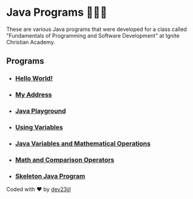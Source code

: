 # Java Programs 🧑🏼‍💻
These are various Java programs that were developed for a class called "Fundamentals of Programming and Software Development" at Ignite Christian Academy.

## Programs

- ### [Hello World!](https://github.com/dev23jjl/JavaPrograms/blob/main/HelloWorld.java)
- ### [My Address](https://github.com/dev23jjl/JavaPrograms/blob/main/MyAddress.java)
- ### [Java Playground](https://github.com/dev23jjl/JavaPrograms/blob/main/Playground.java)
- ### [Using Variables](https://github.com/dev23jjl/JavaPrograms/blob/main/UsingVariables.java)
- ### [Java Variables and Mathematical Operations](https://github.com/dev23jjl/JavaPrograms/blob/main/JavaVariables.java)
- ### [Math and Comparison Operators](https://github.com/dev23jjl/JavaPrograms/blob/main/MathOperations.java)
- ### [Skeleton Java Program](https://github.com/dev23jjl/JavaPrograms/blob/main/SkeletonCode.java)

Coded with ❤️ by [dev23jjl](https://github.com/dev23jjl)
